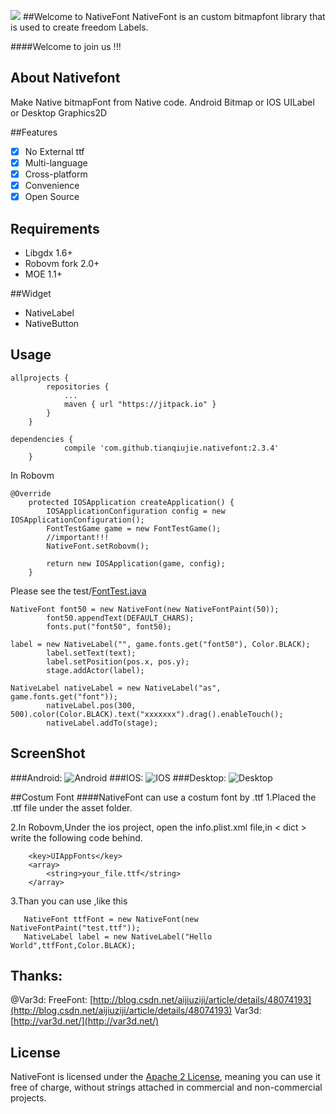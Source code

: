 [![](https://jitpack.io/v/tianqiujie/nativefont.svg)](https://jitpack.io/#tianqiujie/nativefont)
##Welcome to NativeFont
NativeFont is an custom bitmapfont library that is used to create freedom Labels.

####Welcome to join us !!!

## About Nativefont

Make Native bitmapFont from Native code. Android Bitmap or IOS UILabel or Desktop Graphics2D

##Features

- [x] No External ttf
- [x] Multi-language
- [x] Cross-platform
- [x] Convenience
- [x] Open Source

## Requirements

* Libgdx 1.6+
* Robovm fork 2.0+
* MOE 1.1+

##Widget
* NativeLabel
* NativeButton

## Usage
```
allprojects {
        repositories {
            ...
            maven { url "https://jitpack.io" }
        }
    }
```


```
dependencies {
	        compile 'com.github.tianqiujie.nativefont:2.3.4'
	}
```
In Robovm
```
@Override
    protected IOSApplication createApplication() {
        IOSApplicationConfiguration config = new IOSApplicationConfiguration();
        FontTestGame game = new FontTestGame();
        //important!!!
        NativeFont.setRobovm();

        return new IOSApplication(game, config);
    }
```

Please see the test/[FontTest.java](core/src/main/java/net/mwplay/nativefont/test/FontTest.java)
```
NativeFont font50 = new NativeFont(new NativeFontPaint(50));
        font50.appendText(DEFAULT_CHARS);
        fonts.put("font50", font50);
```
```
label = new NativeLabel("", game.fonts.get("font50"), Color.BLACK);
        label.setText(text);
        label.setPosition(pos.x, pos.y);
        stage.addActor(label);
        
NativeLabel nativeLabel = new NativeLabel("as", game.fonts.get("font"));
        nativeLabel.pos(300, 500).color(Color.BLACK).text("xxxxxxx").drag().enableTouch();
        nativeLabel.addTo(stage);
```

## ScreenShot

###Android:
![Android](doc/android.jpg)
###IOS:
![IOS](doc/ios.jpg)
###Desktop:
![Desktop](doc/desktop.jpg)

##Costum Font
####NativeFont can use a costum font by .ttf
1.Placed the .ttf file under the asset folder.

2.In Robovm,Under the ios project, open the info.plist.xml file,in < dict > write the following code behind.
```
    <key>UIAppFonts</key>
    <array>
        <string>your_file.ttf</string>
    </array>
```
3.Than you can use ,like this
```
   NativeFont ttfFont = new NativeFont(new NativeFontPaint("test.ttf"));
   NativeLabel label = new NativeLabel("Hello World",ttfFont,Color.BLACK);
```


## Thanks: 
@Var3d: 
          FreeFont: [http://blog.csdn.net/aijiuziji/article/details/48074193](http://blog.csdn.net/aijiuziji/article/details/48074193)
          Var3d: [http://var3d.net/](http://var3d.net/)    
        
## License

NativeFont is licensed under the [Apache 2 License](http://www.apache.org/licenses/LICENSE-2.0.html), meaning you can use it free of charge, without strings attached in commercial and non-commercial projects. 
